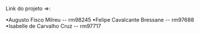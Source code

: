 Link do projeto =>:

•Augusto Fisco Milreu -- rm98245
•Felipe Cavalcante Bressane -- rm97688
•Isabelle de Carvalho Cruz -- rm97717
